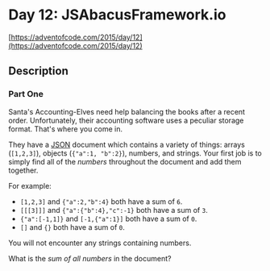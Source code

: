 # Day 12: JSAbacusFramework.io

[https://adventofcode.com/2015/day/12](https://adventofcode.com/2015/day/12)

## Description

### Part One

Santa's Accounting-Elves need help balancing the books after a recent order. Unfortunately, their accounting software uses a peculiar storage format. That's where you come in.

They have a [JSON](http://json.org/) document which contains a variety of things: arrays (`[1,2,3]`), objects (`{"a":1, "b":2}`), numbers, and strings. Your first job is to simply find all of the _numbers_ throughout the document and add them together.

For example:

*   `[1,2,3]` and `{"a":2,"b":4}` both have a sum of `6`.
*   `[[[3]]]` and `{"a":{"b":4},"c":-1}` both have a sum of `3`.
*   `{"a":[-1,1]}` and `[-1,{"a":1}]` both have a sum of `0`.
*   `[]` and `{}` both have a sum of `0`.

You will not <span title="Nor are you likely to be eaten by a grue... during *this* puzzle, anyway.">encounter</span> any strings containing numbers.

What is the _sum of all numbers_ in the document?
